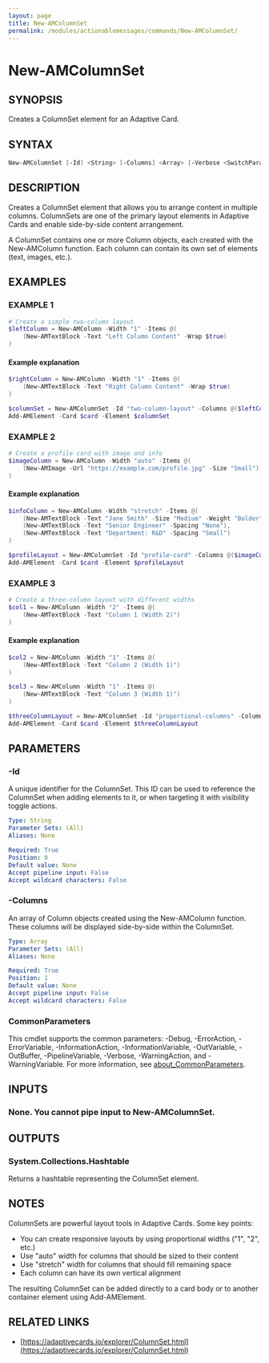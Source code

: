 ```yaml
---
layout: page
title: New-AMColumnSet
permalink: /modules/actionablemessages/commands/New-AMColumnSet/
---
```


# New-AMColumnSet

## SYNOPSIS
Creates a ColumnSet element for an Adaptive Card.

## SYNTAX

```powershell
New-AMColumnSet [-Id] <String> [-Columns] <Array> [-Verbose <SwitchParameter>] [-Debug <SwitchParameter>] [-ErrorAction <ActionPreference>] [-WarningAction <ActionPreference>] [-InformationAction <ActionPreference>] [-ProgressAction <ActionPreference>] [-ErrorVariable <String>] [-WarningVariable <String>] [-InformationVariable <String>] [-OutVariable <String>] [-OutBuffer <Int32>] [-PipelineVariable <String>] [<CommonParameters>]
```

## DESCRIPTION
Creates a ColumnSet element that allows you to arrange content in multiple columns.
ColumnSets are one of the primary layout elements in Adaptive Cards and enable
side-by-side content arrangement.

A ColumnSet contains one or more Column objects, each created with the New-AMColumn
function. Each column can contain its own set of elements (text, images, etc.).

## EXAMPLES

### EXAMPLE 1
```powershell
# Create a simple two-column layout
$leftColumn = New-AMColumn -Width "1" -Items @(
    (New-AMTextBlock -Text "Left Column Content" -Wrap $true)
)
```

#### Example explanation
```powershell
$rightColumn = New-AMColumn -Width "1" -Items @(
    (New-AMTextBlock -Text "Right Column Content" -Wrap $true)
)

$columnSet = New-AMColumnSet -Id "two-column-layout" -Columns @($leftColumn, $rightColumn)
Add-AMElement -Card $card -Element $columnSet
```

### EXAMPLE 2
```powershell
# Create a profile card with image and info
$imageColumn = New-AMColumn -Width "auto" -Items @(
    (New-AMImage -Url "https://example.com/profile.jpg" -Size "Small")
)
```

#### Example explanation
```powershell
$infoColumn = New-AMColumn -Width "stretch" -Items @(
    (New-AMTextBlock -Text "Jane Smith" -Size "Medium" -Weight "Bolder"),
    (New-AMTextBlock -Text "Senior Engineer" -Spacing "None"),
    (New-AMTextBlock -Text "Department: R&D" -Spacing "Small")
)

$profileLayout = New-AMColumnSet -Id "profile-card" -Columns @($imageColumn, $infoColumn)
Add-AMElement -Card $card -Element $profileLayout
```

### EXAMPLE 3
```powershell
# Create a three-column layout with different widths
$col1 = New-AMColumn -Width "2" -Items @(
    (New-AMTextBlock -Text "Column 1 (Width 2)")
)
```

#### Example explanation
```powershell
$col2 = New-AMColumn -Width "1" -Items @(
    (New-AMTextBlock -Text "Column 2 (Width 1)")
)

$col3 = New-AMColumn -Width "1" -Items @(
    (New-AMTextBlock -Text "Column 3 (Width 1)")
)

$threeColumnLayout = New-AMColumnSet -Id "proportional-columns" -Columns @($col1, $col2, $col3)
Add-AMElement -Card $card -Element $threeColumnLayout
```
## PARAMETERS

### -Id
A unique identifier for the ColumnSet. This ID can be used to reference the ColumnSet
when adding elements to it, or when targeting it with visibility toggle actions.

```yaml
Type: String
Parameter Sets: (All)
Aliases: None

Required: True
Position: 0
Default value: None
Accept pipeline input: False
Accept wildcard characters: False
```

### -Columns
An array of Column objects created using the New-AMColumn function. These columns
will be displayed side-by-side within the ColumnSet.

```yaml
Type: Array
Parameter Sets: (All)
Aliases: None

Required: True
Position: 1
Default value: None
Accept pipeline input: False
Accept wildcard characters: False
```

### CommonParameters
This cmdlet supports the common parameters: -Debug, -ErrorAction, -ErrorVariable, -InformationAction, -InformationVariable, -OutVariable, -OutBuffer, -PipelineVariable, -Verbose, -WarningAction, and -WarningVariable. For more information, see [about_CommonParameters](https://learn.microsoft.com/en-us/powershell/module/microsoft.powershell.core/about/about_commonparameters).

## INPUTS
### None. You cannot pipe input to New-AMColumnSet.

## OUTPUTS
### System.Collections.Hashtable
Returns a hashtable representing the ColumnSet element.

## NOTES
ColumnSets are powerful layout tools in Adaptive Cards. Some key points:

- You can create responsive layouts by using proportional widths ("1", "2", etc.)
- Use "auto" width for columns that should be sized to their content
- Use "stretch" width for columns that should fill remaining space
- Each column can have its own vertical alignment

The resulting ColumnSet can be added directly to a card body or to another
container element using Add-AMElement.

## RELATED LINKS
- [https://adaptivecards.io/explorer/ColumnSet.html](https://adaptivecards.io/explorer/ColumnSet.html)
